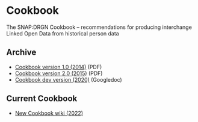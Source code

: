 # Cookbook
The SNAP:DRGN Cookbook – recommendations for producing interchange Linked Open Data from historical person data

## Archive

* [Cookbook version 1.0 (2014)](https://github.com/SNAP-DRGN/Cookbook/blob/main/archive/SNAPDRGNCookbook_1.0.pdf) (PDF)
* [Cookbook version 2.0 (2015)](https://github.com/SNAP-DRGN/Cookbook/blob/main/archive/SNAPDRGNCookbook_2.0.pdf) (PDF)
* [Cookbook dev version (2020)](http://bit.ly/SNAPcookbook) (Googledoc)

## Current Cookbook

* [New Cookbook wiki (2022)](https://github.com/SNAP-DRGN/Cookbook/wiki)

